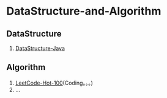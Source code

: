 # DataStructure-and-Algorithm
## DataStructure
1. [DataStructure-Java]()


## Algorithm
1. [LeetCode-Hot-100](https://github.com/RianbowJier/DataStructure-and-Algorithm/tree/main/Algorithm/LeetCode-Hot-100)(Coding。。。)
2. ...